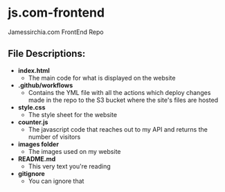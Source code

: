# js.com-frontend
Jamessirchia.com FrontEnd Repo

## File Descriptions: 
* **index.html**
    * The main code for what is displayed on the website
* **.github/workflows**
    * Contains the YML file with all the actions which deploy changes made in the repo to the S3 bucket where the site's files are hosted
* **style.css**
    * The style sheet for the website
* **counter.js**
    * The javascript code that reaches out to my API and returns the number of visitors
* **images folder**
    * The images used on my website
* **README.md**
    * This very text you're reading 
* **gitignore** 
    * You can ignore that